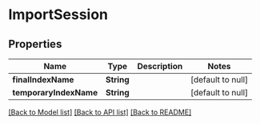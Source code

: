 # ImportSession
## Properties

Name | Type | Description | Notes
------------ | ------------- | ------------- | -------------
**finalIndexName** | **String** |  | [default to null]
**temporaryIndexName** | **String** |  | [default to null]

[[Back to Model list]](../index.md#documentation-for-models) [[Back to API list]](../index.md#documentation-for-api-endpoints) [[Back to README]](../index.md)

